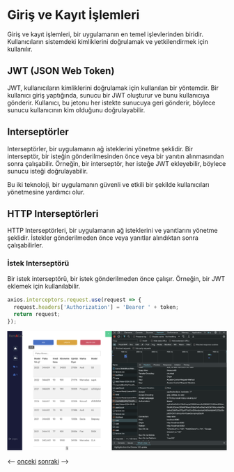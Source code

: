 # Giriş ve Kayıt İşlemleri

Giriş ve kayıt işlemleri, bir uygulamanın en temel işlevlerinden biridir. Kullanıcıların sistemdeki kimliklerini doğrulamak ve yetkilendirmek için kullanılır.

## JWT (JSON Web Token)

JWT, kullanıcıların kimliklerini doğrulamak için kullanılan bir yöntemdir. Bir kullanıcı giriş yaptığında, sunucu bir JWT oluşturur ve bunu kullanıcıya gönderir. Kullanıcı, bu jetonu her istekte sunucuya geri gönderir, böylece sunucu kullanıcının kim olduğunu doğrulayabilir.

## Interseptörler

Interseptörler, bir uygulamanın ağ isteklerini yönetme şeklidir. Bir interseptör, bir isteğin gönderilmesinden önce veya bir yanıtın alınmasından sonra çalışabilir. Örneğin, bir interseptör, her isteğe JWT ekleyebilir, böylece sunucu isteği doğrulayabilir.

Bu iki teknoloji, bir uygulamanın güvenli ve etkili bir şekilde kullanıcıları yönetmesine yardımcı olur.

## HTTP Interseptörleri

HTTP Interseptörleri, bir uygulamanın ağ isteklerini ve yanıtlarını yönetme şeklidir. İstekler gönderilmeden önce veya yanıtlar alındıktan sonra çalışabilirler.

### İstek Interseptörü

Bir istek interseptörü, bir istek gönderilmeden önce çalışır. Örneğin, bir JWT eklemek için kullanılabilir.

```javascript
axios.interceptors.request.use(request => {
  request.headers['Authorization'] = 'Bearer ' + token;
  return request;
});
```

![alt text](imgs/authorization.png)


<-- [onceki](kurulum.md)                  [sonraki](demo.md) --> 